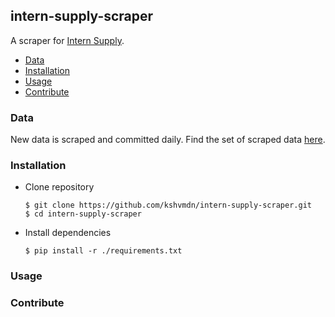 ## intern-supply-scraper

A scraper for [Intern Supply](http://www.intern.supply).

- [Data](#data)
- [Installation](#installation)
- [Usage](#usage)
- [Contribute](#contribute)

### Data

New data is scraped and committed daily. Find the set of scraped data [here](./data).

### Installation

  - Clone repository
  
    ```
    $ git clone https://github.com/kshvmdn/intern-supply-scraper.git
    $ cd intern-supply-scraper
    ```

  - Install dependencies

    ```
    $ pip install -r ./requirements.txt
    ```

### Usage

### Contribute
